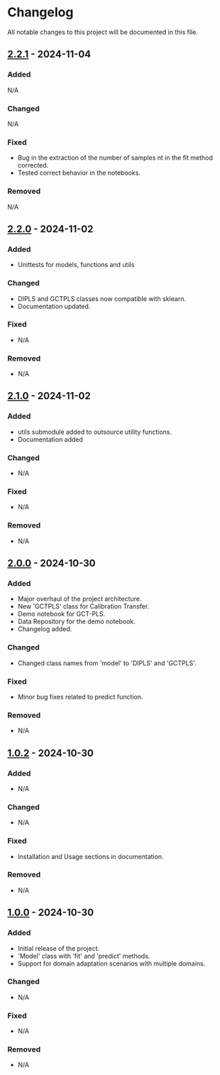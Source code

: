 # Changelog

All notable changes to this project will be documented in this file.

## [2.2.1] - 2024-11-04

### Added
N/A

### Changed
N/A

### Fixed
- Bug in the extraction of the number of samples nt in the fit method corrected.
- Tested correct behavior in the notebooks.

### Removed
N/A

[2.2.1]: https://github.com/B-Analytics/di-PLS/releases/tag/v2.2.1

## [2.2.0] - 2024-11-02

### Added
- Unittests for models, functions and utils

### Changed
- DIPLS and GCTPLS classes now compatible with sklearn.
- Documentation updated.

### Fixed
- N/A

### Removed
- N/A

[2.2.0]: https://github.com/B-Analytics/di-PLS/releases/tag/v2.2.0

## [2.1.0] - 2024-11-02
### Added
- utils submodule added to outsource utility functions.
- Documentation added

### Changed
- N/A

### Fixed
- N/A

### Removed
- N/A

[2.1.0]: https://github.com/B-Analytics/di-PLS/releases/tag/v2.1.0

## [2.0.0] - 2024-10-30
### Added
- Major overhaul of the project architecture.
- New 'GCTPLS' class for Calibration Transfer.
- Demo notebook for GCT-PLS.
- Data Repository for the demo notebook.
- Changelog added.

### Changed
- Changed class names from 'model' to 'DIPLS' and 'GCTPLS'.

### Fixed
- Minor bug fixes related to predict function.

### Removed
- N/A

[2.0.0]: https://github.com/B-Analytics/di-PLS/releases/tag/v2.0.0

## [1.0.2] - 2024-10-30
### Added
- N/A

### Changed
- N/A

### Fixed
- Installation and Usage sections in documentation.

### Removed
- N/A

[1.0.2]: https://github.com/B-Analytics/di-PLS/releases/tag/v1.0.2

## [1.0.0] - 2024-10-30
### Added
- Initial release of the project.
- 'Model' class with 'fit' and 'predict' methods.
- Support for domain adaptation scenarios with multiple domains.

### Changed
- N/A

### Fixed
- N/A

### Removed
- N/A

[1.0.0]: https://github.com/B-Analytics/di-PLS/releases/tag/v1.0.0





















































